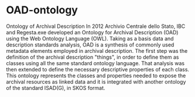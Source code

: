 OAD-ontology
============

Ontology of Archival Description
In 2012 Archivio Centrale dello Stato, IBC and Regesta.exe developed an Ontology for Archival Description (OAD) using the Web Ontology Language (OWL). 
Taking as a basis data and description standards analysis, OAD is a synthesis of commonly used metadata elements employed in archival description. 
The first step was the definition of the archival description "things", in order to define them as classes using all the same standard ontology language. 
That analysis was then extended to define the necessary descriptive properties of each class. This ontology represents the classes and properties needed to expose the archival resources as linked data and it is integrated with another ontology of the standard ISAD(G), in SKOS format.